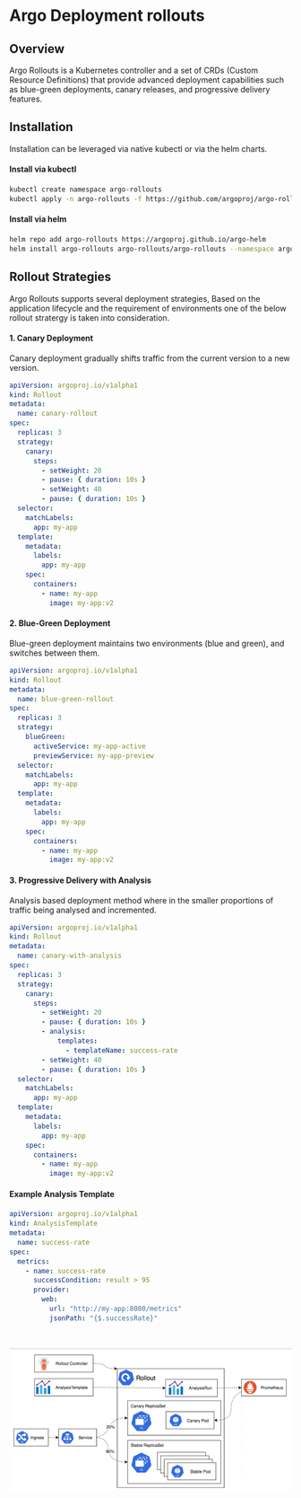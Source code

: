# Argo Deployment rollouts

## Overview

Argo Rollouts is a Kubernetes controller and a set of CRDs (Custom Resource Definitions) that provide advanced deployment capabilities such as blue-green deployments, canary releases, and progressive delivery features.

## Installation

Installation can be leveraged via native kubectl or via the helm charts.

#### Install via kubectl

```bash
kubectl create namespace argo-rollouts
kubectl apply -n argo-rollouts -f https://github.com/argoproj/argo-rollouts/releases/latest/download/install.yaml
```

#### Install via helm

```bash
helm repo add argo-rollouts https://argoproj.github.io/argo-helm
helm install argo-rollouts argo-rollouts/argo-rollouts --namespace argo-rollouts --create-namespace
```

## Rollout Strategies

Argo Rollouts supports several deployment strategies, Based on the application lifecycle and the requirement of environments one of the below rollout stratergy is taken into consideration.

#### 1. Canary Deployment

Canary deployment gradually shifts traffic from the current version to a new version.

```yaml
apiVersion: argoproj.io/v1alpha1
kind: Rollout
metadata:
  name: canary-rollout
spec:
  replicas: 3
  strategy:
    canary:
      steps:
        - setWeight: 20
        - pause: { duration: 10s }
        - setWeight: 40
        - pause: { duration: 10s }
  selector:
    matchLabels:
      app: my-app
  template:
    metadata:
      labels:
        app: my-app
    spec:
      containers:
        - name: my-app
          image: my-app:v2
```

#### 2. Blue-Green Deployment

Blue-green deployment maintains two environments (blue and green), and switches between them.

```yaml
apiVersion: argoproj.io/v1alpha1
kind: Rollout
metadata:
  name: blue-green-rollout
spec:
  replicas: 3
  strategy:
    blueGreen:
      activeService: my-app-active
      previewService: my-app-preview
  selector:
    matchLabels:
      app: my-app
  template:
    metadata:
      labels:
        app: my-app
    spec:
      containers:
        - name: my-app
          image: my-app:v2
```

#### 3. Progressive Delivery with Analysis

Analysis based deployment method where in the smaller proportions of traffic  being analysed and incremented. 

```yaml
apiVersion: argoproj.io/v1alpha1
kind: Rollout
metadata:
  name: canary-with-analysis
spec:
  replicas: 3
  strategy:
    canary:
      steps:
        - setWeight: 20
        - pause: { duration: 10s }
        - analysis:
            templates:
              - templateName: success-rate
        - setWeight: 40
        - pause: { duration: 10s }
  selector:
    matchLabels:
      app: my-app
  template:
    metadata:
      labels:
        app: my-app
    spec:
      containers:
        - name: my-app
          image: my-app:v2
```

#### Example Analysis Template

```yaml
apiVersion: argoproj.io/v1alpha1
kind: AnalysisTemplate
metadata:
  name: success-rate
spec:
  metrics:
    - name: success-rate
      successCondition: result > 95
      provider:
        web:
          url: "http://my-app:8080/metrics"
          jsonPath: "{$.successRate}"
```

<br>

![alt text](platform-eng-argorollout.jpg)